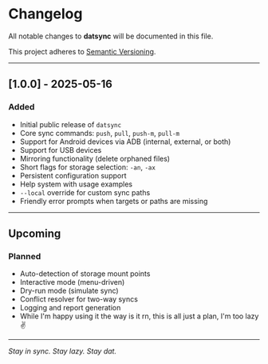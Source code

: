 # Changelog

All notable changes to **datsync** will be documented in this file.

This project adheres to [Semantic Versioning](https://semver.org/).

---

## [1.0.0] - 2025-05-16

### Added
- Initial public release of `datsync`
- Core sync commands: `push`, `pull`, `push-m`, `pull-m`
- Support for Android devices via ADB (internal, external, or both)
- Support for USB devices
- Mirroring functionality (delete orphaned files)
- Short flags for storage selection: `-an`, `-ax`
- Persistent configuration support
- Help system with usage examples
- `--local` override for custom sync paths
- Friendly error prompts when targets or paths are missing

---

## Upcoming

### Planned
- Auto-detection of storage mount points
- Interactive mode (menu-driven)
- Dry-run mode (simulate sync)
- Conflict resolver for two-way syncs
- Logging and report generation
- While I'm happy using it the way is it rn, this is all just a plan, I'm too lazy ✌

---

_Stay in sync. Stay lazy. Stay dat._  
